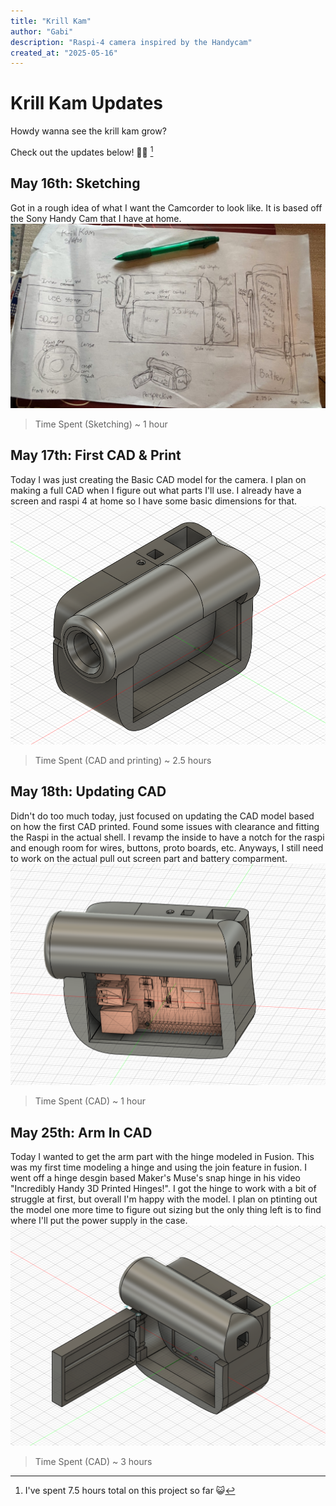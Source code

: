 ```yaml
---
title: "Krill Kam"
author: "Gabi"
description: "Raspi-4 camera inspired by the Handycam"
created_at: "2025-05-16"
---
```


# Krill Kam Updates

Howdy wanna see the krill kam grow? 

Check out the updates below! :eyes::shrimp: [^1]
[^1]: I've spent 7.5 hours total on this project so far 😺

## May 16th: Sketching
Got in a rough idea of what I want the Camcorder to look like. It is based off the Sony Handy Cam that I have at home. 
![Planning Sketch](/Screenshots/Sketch.jpg)

> Time Spent (Sketching) ~ 1 hour
## May 17th: First CAD & Print
Today I was just creating the Basic CAD model for the camera. I plan on making a full CAD when I figure out what parts I'll use. I already have a screen and raspi 4 at home so I have some basic dimensions for that.
![First CAD](/Screenshots/CaseV1.png)

> Time Spent (CAD and printing) ~ 2.5 hours

## May 18th: Updating CAD

Didn't do too much today, just focused on updating the CAD model based on how the first CAD printed. Found some issues with clearance and fitting the Raspi in the actual shell. I revamp the inside to have a notch for the raspi and enough room for wires, buttons, proto boards, etc. Anyways, I still need to work on the actual pull out screen part and battery comparment.
![Updated Case](/Screenshots/CaseV1.1.png)

> Time Spent (CAD) ~ 1 hour

## May 25th: Arm In CAD

Today I wanted to get the arm part with the hinge modeled in Fusion. This was my first time modeling a hinge and using the join feature in fusion. I went off a hinge desgin based Maker's Muse's snap hinge in his video "Incredibly Handy 3D Printed Hinges!". I got the hinge to work with a bit of struggle at first, but overall I'm happy with the model. I plan on ptinting out the model one more time to figure out sizing but the only thing left is to find where I'll put the power supply in the case.
![Cam with a arm to hold screen](/Screenshots/CaseWArm.png)

> Time Spent (CAD) ~ 3 hours